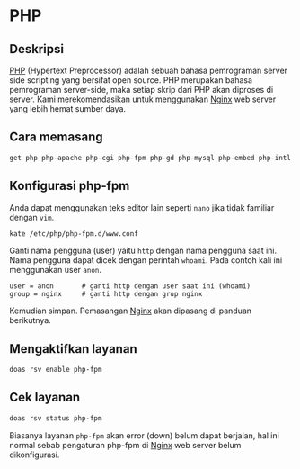 # PHP

## Deskripsi

[PHP] (Hypertext Preprocessor) adalah sebuah bahasa pemrograman server side scripting yang bersifat open source. PHP merupakan bahasa pemrograman server-side, maka setiap skrip dari PHP akan diproses di server. Kami merekomendasikan untuk menggunakan [Nginx] web server yang lebih hemat sumber daya.

## Cara memasang

```sh
get php php-apache php-cgi php-fpm php-gd php-mysql php-embed php-intl php-snmp
```

## Konfigurasi php-fpm

Anda dapat menggunakan teks editor lain seperti `nano` jika tidak familiar dengan `vim`.

```sh
kate /etc/php/php-fpm.d/www.conf
```

Ganti nama pengguna (user) yaitu `http` dengan nama pengguna saat ini. Nama pengguna dapat dicek dengan perintah `whoami`. Pada contoh kali ini menggunakan user `anon`.

```
user = anon       # ganti http dengan user saat ini (whoami)
group = nginx     # ganti http dengan grup nginx
```

Kemudian simpan.
Pemasangan [Nginx] akan dipasang di panduan berikutnya.

## Mengaktifkan layanan

```sh
doas rsv enable php-fpm
```

## Cek layanan

```sh
doas rsv status php-fpm
```

Biasanya layanan `php-fpm` akan error (down) belum dapat berjalan, hal ini normal sebab pengaturan php-fpm di [Nginx] web server belum dikonfigurasi.

[PHP]:https://www.php.net/
[Nginx]:nginx.md
